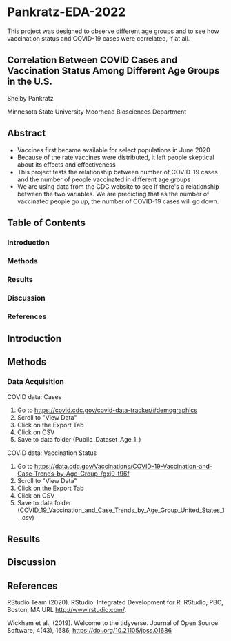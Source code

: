 # Pankratz-EDA-2022

This project was designed to observe different age groups and to see how vaccination status and COVID-19 cases were correlated, if at all.

## Correlation Between COVID Cases and Vaccination Status Among Different Age Groups in the U.S.

Shelby Pankratz

Minnesota State University Moorhead Biosciences Department

## Abstract

-   Vaccines first became available for select populations in June 2020
-   Because of the rate vaccines were distributed, it left people skeptical about its effects and effectiveness
-   This project tests the relationship between number of COVID-19 cases and the number of people vaccinated in different age groups
-   We are using data from the CDC website to see if there's a relationship between the two variables. We are predicting that as the number of vaccinated people go up, the number of COVID-19 cases will go down.

## Table of Contents

### Introduction

### Methods

### Results

### Discussion

### References

## Introduction

## Methods

### Data Acquisition

COVID data: Cases

1.  Go to <https://covid.cdc.gov/covid-data-tracker/#demographics>
2.  Scroll to "View Data"
3.  Click on the Export Tab
4.  Click on CSV
5.  Save to data folder (Public_Dataset_Age_1\_)

COVID data: Vaccination Status

1.  Go to <https://data.cdc.gov/Vaccinations/COVID-19-Vaccination-and-Case-Trends-by-Age-Group-/gxj9-t96f>
2.  Scroll to "View Data"
3.  Click on the Export Tab
4.  Click on CSV
5.  Save to data folder (COVID_19_Vaccination_and_Case_Trends_by_Age_Group_United_States_1\_.csv)

## Results

## Discussion

## References

RStudio Team (2020). RStudio: Integrated Development for R. RStudio, PBC, Boston, MA URL <http://www.rstudio.com/>.

Wickham et al., (2019). Welcome to the tidyverse. Journal of Open Source Software, 4(43), 1686, <https://doi.org/10.21105/joss.01686>
